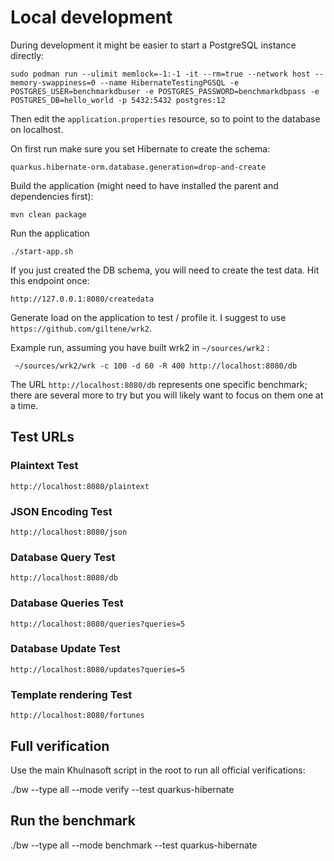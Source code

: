 # Local development

During development it might be easier to start a PostgreSQL instance directly:

    sudo podman run --ulimit memlock=-1:-1 -it --rm=true --network host --memory-swappiness=0 --name HibernateTestingPGSQL -e POSTGRES_USER=benchmarkdbuser -e POSTGRES_PASSWORD=benchmarkdbpass -e POSTGRES_DB=hello_world -p 5432:5432 postgres:12

Then edit the `application.properties` resource, so to point to the database on localhost.

On first run make sure you set Hibernate to create the schema:

    quarkus.hibernate-orm.database.generation=drop-and-create

Build the application (might need to have installed the parent and dependencies first):

    mvn clean package

Run the application

    ./start-app.sh

If you just created the DB schema, you will need to create the test data. Hit this endpoint once:

    http://127.0.0.1:8080/createdata

Generate load on the application to test / profile it. I suggest to use `https://github.com/giltene/wrk2`.

Example run, assuming you have built wrk2 in `~/sources/wrk2` :

     ~/sources/wrk2/wrk -c 100 -d 60 -R 400 http://localhost:8080/db

The URL `http://localhost:8080/db` represents one specific benchmark; there are several more to try
but you will likely want to focus on them one at a time.


## Test URLs

### Plaintext Test

    http://localhost:8080/plaintext

### JSON Encoding Test

    http://localhost:8080/json

### Database Query Test

    http://localhost:8080/db

### Database Queries Test

    http://localhost:8080/queries?queries=5

### Database Update Test

    http://localhost:8080/updates?queries=5

### Template rendering Test

    http://localhost:8080/fortunes

## Full verification

Use the main Khulnasoft script in the root to run all official verifications:

./bw --type all --mode verify --test quarkus-hibernate

## Run the benchmark

./bw --type all --mode benchmark --test quarkus-hibernate